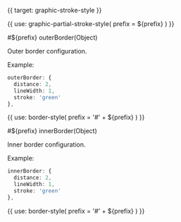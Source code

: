 {{ target: graphic-stroke-style }}

{{ use: graphic-partial-stroke-style(
  prefix = ${prefix}
) }}

#${prefix} outerBorder(Object)

Outer border configuration.

Example:

```ts
outerBorder: {
  distance: 2,
  lineWidth: 1,
  stroke: 'green'
},
```

{{ use: border-style(
prefix = '#' + ${prefix}
) }}

#${prefix} innerBorder(Object)

Inner border configuration.

Example:

```ts
innerBorder: {
  distance: 2,
  lineWidth: 1,
  stroke: 'green'
},
```

{{ use: border-style(
prefix = '#' + ${prefix}
) }}
